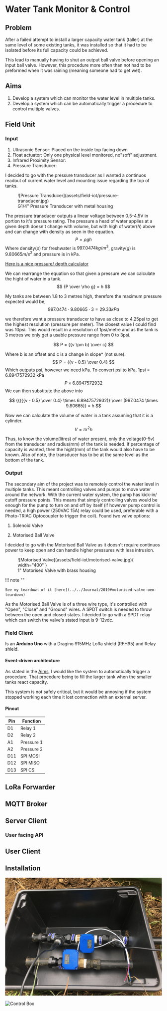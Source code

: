 # Water Tank Monitor & Control

## Problem

After a failed attempt to install a larger capacity water tank (taller) at the same level of some existing tanks, it was installed so that it had to be isolated before its full capacity could be achieved.

This lead to manually having to shut an output ball valve before opening an input ball valve. However, this procedure more often than not had to be preformed when it was raining (meaning someone had to get wet).

## Aims

1. Develop a system which can monitor the water level in multiple tanks.
2. Develop a system which can be automatically trigger a procedure to control multiple valves.

## Field Unit

### Input

1. Ultrasonic Sensor: Placed on the inside top facing down
2. Float actuator: Only one physical level monitored, no"soft" adjustment.
3. Infrared Proximity Sensor:
4. Pressure Transducer:

I decided to go with the pressure transducer as I wanted a continuos readout of current water level and mounting issue regarding the top of tanks.

<figure markdown>
![Pressure Transducer](assets/field-iot/pressure-transducer.jpg)
  <figcaption>G1/4" Pressure Transducer with metal housing</figcaption>
</figure>

The pressure transducer outputs a linear voltage between 0.5-4.5V in portion to it's pressure rating. The pressure a head of water applies at a given depth doesn't change with volume, but with high of water($h$) above and can change with density as seen in the equation. 
$$
P=\rho gh
$$
Where density($\rho$) for freshwater is $997.0474 kg/m^3$, gravity($g$) is $9.80665m/s^2$ and pressure is in kPa.

[Here is a nice pressure/ depth calculator](https://bluerobotics.com/learn/pressure-depth-calculator/)

We can rearrange the equation so that given a pressure we can calculate the hight of water in a tank.
$$
{P \over \rho g} = h
$$

My tanks are between 1.8 to 3 metres high, therefore the maximum pressure expected would be, 
$$
997.0474 \cdot 9.80665 \cdot 3 = 29.33kPa
$$

we therefore want a pressure transducer to have as close to 4.25psi to get the highest resolution (pressure per meter). The closest value I could find was 10psi. This would result in a resolution of 1psi/metre and as the tank is 3 metres we only get a usable pressure range from 0 to 3psi.

$$
P = {{v \pm b} \over c}
$$

Where b is an offset and c is a change in slope* (not sure).
$$
P = {{v - 0.5} \over 0.4}
$$
Which outputs psi, however we need kPa. To convert psi to kPa, 1psi = 6.8947572932 kPa
$$
P \times 6.8947572932
$$
We can then substitute the above into 

$$
{{({{v - 0.5} \over 0.4} \times 6.8947572932)} \over (997.0474 \times 9.80665)} = h
$$

Now we can calculate the volume of water in a tank assuming that it is a cylinder.
$$
V = \pi r^2 h
$$

Thus, to know the volume(litres) of water present, only the voltage(0-5v) from the transducer and radius(mm) of the tank is needed. If percentage of capacity is wanted, then the hight(mm) of the tank would also have to be known. Also of note, the transducer has to be at the same level as the bottom of the tank. 

### Output

The secondary aim of the project was to remotely control the water level in multiple tanks. This meant controlling valves and pumps to move water around the network. With the current water system, the pump has kick-in/ cutoff pressure points. This means that simply controlling valves would be enough for the pump to turn on and off by itself (if however pump control is needed, a high power (250VAC 15A) relay could be used, preferable with a Photo-TRIAC Optocoupler to trigger the coil). Found two valve options:

1. Solenoid Valve

2. Motorised Ball Valve

I decided to go with the Motorised Ball Valve as it doesn't require continuos power to keep open and can handle higher pressures with less intrusion. 

<figure markdown>
![Motorised Valve](assets/field-iot/motorised-valve.jpg){ width="400" }
  <figcaption>1" Motorised Valve with brass housing</figcaption>
</figure>

!!! note ""

    See my teardown of it [here](../../Journal/2019#motorised-valve-oem-teardown)

As the Motorised Ball Valve is of a three wire type, it's controlled with "Open", "Close" and "Ground" wires. A SPDT switch is needed to throw between the open and closed states. I decided to go with a SPDT relay which can switch the valve's stated input is 9-12vdc. 

### Field Client

Is an **Arduino Uno** with a Dragino 915MHz LoRa shield (RFH95) and Relay shield. 

#### Event-driven architecture

As stated in the [Aims](#aims), I would like the system to automatically trigger a procedure. That procedure being to fill the larger tank when the smaller tanks react capacity. 

This system is not safely critical, but it would be annoying if the system stopped working each time it lost connection with an external server.  

#### Pinout

| Pin | Function   |
| --- | ---------- |
| D1  | Relay 1    |
| D2  | Relay 2    |
| A1  | Pressure 1 |
| A2  | Pressure 2 |
| D11 | SPI MOSI   |
| D12 | SPI MISO   |
| D13 | SPI CS     |

## LoRa Forwarder

## MQTT Broker

## Server Client

### User facing API

## User Client

## Installation

![Valves and Sensors](assets/field-iot/wt1.jpeg)

![Control Box](assets/field-iot/wt2.jpeg)